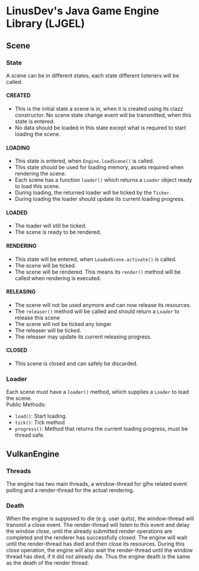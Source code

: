 # LinusDev's Java Game Engine Library (LJGEL)

## Scene

### State
A scene can be in different states, each state different listeners will be called.

#### CREATED
- This is the initial state a scene is in, when it is created using its clazz constructor. No scene state change event will be transmitted, when this state is entered.
- No data should be loaded in this state except what is required to start loading the scene.
#### LOADING
- This state is entered, when `Engine.loadScene()` is called.
- This state should be used for loading memory, assets required when rendering the scene.
- Each scene has a function `loader()` which returns a `Loader` object ready to load this scene.
- During loading, the returned loader will be ticked by the `Ticker`.
- During loading the loader should update its current loading progress.
#### LOADED
- The loader will still be ticked.
- The scene is ready to be rendered.
#### RENDERING
- This state will be entered, when `LoadedScene.activate()` is called.
- The scene will be ticked.
- The scene will be rendered. This means its `render()` method will be called when rendering is executed.
#### RELEASING
- The scene will not be used anymore and can now release its resources.
- The `releaser()` method will be called and should return a `Loader` to release this scene
- The scene will not be ticked any longer.
- The releaser will be ticked.
- The releaser may update its current releasing progress.
#### CLOSED
- This scene is closed and can safely be discarded.

### Loader
Each scene must have a `loader()` method, which supplies a `Loader` to load the scene.<br>
Public Methods:
- `load()`: Start loading.
- `tick()`: Tick method
- `progress()`: Method that returns the current loading progress, must be thread safe.

## VulkanEngine

### Threads
The engine has two main threads, a window-thread for glfw related event polling and a render-thread for the actual
rendering.

### Death
When the engine is supposed to die (e.g. user quits), the window-thread will transmit a close event. The render-thread 
will listen to this event and delay the window close, until the already submitted render operations are completed and
the renderer has successfully closed. The engine will wait until the render-thread has died and then close its
resources. During this close operation, the engine will also wait the render-thread until the window thread has died,
if it did not already die. Thus the engine death is the same as the death of the render thread.
